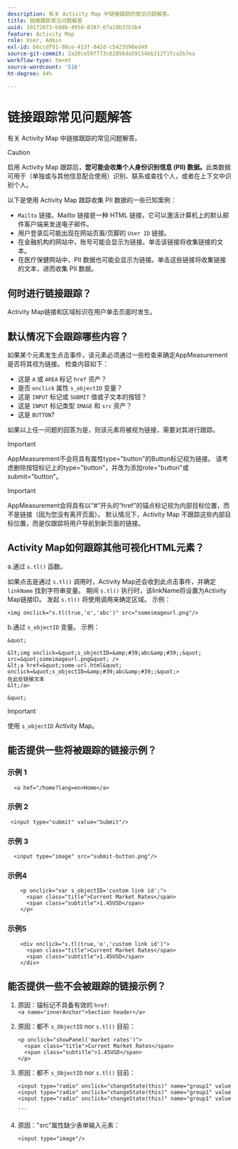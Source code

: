 ```yaml
---
description: 有关 Activity Map 中链接跟踪的常见问题解答。
title: 链接跟踪常见问题解答
uuid: 10172073-b98b-4950-8397-67a18b37b3b4
feature: Activity Map
role: User, Admin
exl-id: b6ccdf91-98ce-413f-842d-c5423598ed49
source-git-commit: 2a20ce50f773c82856da59154bb212f1fca2b7ea
workflow-type: tm+mt
source-wordcount: '516'
ht-degree: 44%

---
```


# 链接跟踪常见问题解答

有关 Activity Map 中链接跟踪的常见问题解答。

>[!CAUTION]
>
>启用 Activity Map 跟踪后，**您可能会收集个人身份识别信息 (PII) 数据。**&#x200B;此类数据可用于（单独或与其他信息配合使用）识别、联系或查找个人，或者在上下文中识别个人。

以下是使用 Activity Map 跟踪收集 PII 数据的一些已知案例：

* `Mailto` 链接。Mailto 链接是一种 HTML 链接，它可以激活计算机上的默认邮件客户端来发送电子邮件。
* 用户登录后可能出现在网站页眉/页脚的 `User ID` 链接。
* 在金融机构的网站中，账号可能会显示为链接。单击该链接将收集链接的文本。
* 在医疗保健网站中，PII 数据也可能会显示为链接。单击这些链接将收集链接的文本，进而收集 PII 数据。

## 何时进行链接跟踪？

Activity Map链接和区域标识在用户单击页面时发生。

## 默认情况下会跟踪哪些内容？

如果某个元素发生点击事件，该元素必须通过一些检查来确定AppMeasurement是否将其视为链接。 检查内容如下：

* 这是 `A` 或 `AREA` 标记 `href` 资产？
* 是否 `onclick` 属性 `s_objectID` 变量？
* 这是 `INPUT` 标记或 `SUBMIT` 值或子文本的按钮？
* 这是 `INPUT` 标记类型 `IMAGE` 和 `src` 资产？
* 这是 `BUTTON`?

如果以上任一问题的回答为是，则该元素将被视为链接，需要对其进行跟踪。

>[!IMPORTANT]
>
>AppMeasurement不会将具有属性type=&quot;button&quot;的Button标记视为链接。 请考虑删除按钮标记上的type=&quot;button&quot;，并改为添加role=&quot;button&quot;或submit=&quot;button&quot;。

>[!IMPORTANT]
>
>AppMeasurement会将具有以“#”开头的“href”的锚点标记视为内部目标位置，而不是链接（因为您没有离开页面）。 默认情况下，Activity Map 不跟踪这些内部目标位置，而是仅跟踪将用户导航到新页面的链接。

## Activity Map如何跟踪其他可视化HTML元素？

a.通过 `s.tl()` 函数。

如果点击是通过 `s.tl()` 调用时，Activity Map还会收到此点击事件，并确定 `linkName` 找到字符串变量。 期间 `s.tl()` 执行时，该linkName将设置为Activity Map链接ID。 发起 `s.tl()` 将使用调用来确定区域。 示例：

```
<img onclick="s.tl(true,'o','abc')" src="someimageurl.png"/>
```

b.通过 `s_objectID` 变量。 示例：

    &quot; 
    
    &lt;img onclick=&quot;s_objectID=&amp;#39;abc&amp;#39;;&quot; src=&quot;someimageurl.png&quot; />
    &lt;a href=&quot;some-url.html&quot; onclick=&quot;s_objectID=&amp;#39;abc&amp;#39;;&quot;>
    在此处链接文本
    &lt;/a>
    
    &quot;

>[!IMPORTANT]
>
>使用 `s_objectID` Activity Map。

## 能否提供一些将被跟踪的链接示例？

### 示例 1

```
  <a hef="/home?lang=en>Home</a>
```

### 示例 2

```
 <input type="submit" value="Submit"/>
```

### 示例 3

```
  <input type="image" src="submit-button.png"/>
```

### 示例4

```
    <p onclick="var s_objectID='custom link id';">
      <span class="title">Current Market Rates</span>
      <span class="subtitle">1.45USD</span>
    </p>
```

### 示例5

```
    <div onclick="s.tl(true,'o','custom link id')">
      <span class="title">Current Market Rates</span>
      <span class="subtitle">1.45USD</span>
    </div>
```

## 能否提供一些不会被跟踪的链接示例？

1. 原因：锚标记不具备有效的 `href`:
   `<a name="innerAnchor">Section header</a>`

1. 原因：都不 `s_ObjectID` nor `s.tl()` 目前：

   ```
   <p onclick="showPanel('market rates')">
     <span class="title">Current Market Rates</span>
     <span class="subtitle">1.45USD</span>
   </p>
   ```

1. 原因：都不 `s_ObjectID` nor `s.tl()` 目前：

   ``` 
   <input type="radio" onclick="changeState(this)" name="group1" value="A"/>
   <input type="radio" onclick="changeState(this)" name="group1" value="B"/>
   <input type="radio" onclick="changeState(this)" name="group1" value="C"/>
   
   ```  
   
1. 原因：&quot;src&quot;属性缺少表单输入元素：

   `<input type="image"/>`

